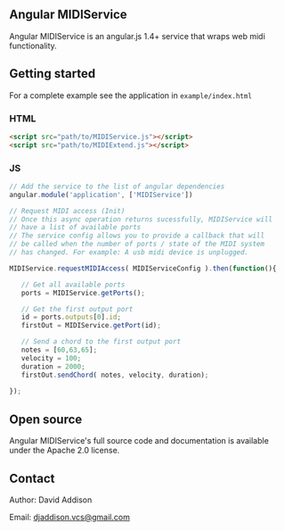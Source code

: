 ## Angular MIDIService
Angular MIDIService is an angular.js 1.4+ service that wraps web midi functionality.

## Getting started
For a complete example see the application in `example/index.html`

### HTML
```html
<script src="path/to/MIDIService.js"></script>
<script src="path/to/MIDIExtend.js"></script>
```

### JS
```js
// Add the service to the list of angular dependencies
angular.module('application', ['MIDIService'])

// Request MIDI access (Init)
// Once this async operation returns sucessfully, MIDIService will 
// have a list of available ports
// The service config allows you to provide a callback that will
// be called when the number of ports / state of the MIDI system
// has changed. For example: A usb midi device is unplugged.

MIDIService.requestMIDIAccess( MIDIServiceConfig ).then(function(){

   // Get all available ports
   ports = MIDIService.getPorts();

   // Get the first output port
   id = ports.outputs[0].id;
   firstOut = MIDIService.getPort(id);

   // Send a chord to the first output port
   notes = [60,63,65];
   velocity = 100;
   duration = 2000;
   firstOut.sendChord( notes, velocity, duration);
   
});
```

## Open source
Angular MIDIService's full source code and documentation is available under the Apache 2.0 license.

## Contact
Author: David Addison

Email: djaddison.vcs@gmail.com
